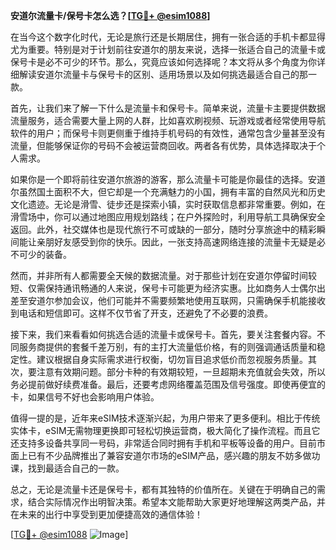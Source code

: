 **安道尔流量卡/保号卡怎么选？[[TG💪+ @esim1088](https://t.me/s/esim1088)]**

在当今这个数字化时代，无论是旅行还是长期居住，拥有一张合适的手机卡都显得尤为重要。特别是对于计划前往安道尔的朋友来说，选择一张适合自己的流量卡或保号卡是必不可少的环节。那么，究竟应该如何选择呢？本文将从多个角度为你详细解读安道尔流量卡与保号卡的区别、适用场景以及如何挑选最适合自己的那一款。

首先，让我们来了解一下什么是流量卡和保号卡。简单来说，流量卡主要提供数据流量服务，适合需要大量上网的人群，比如喜欢刷视频、玩游戏或者经常使用导航软件的用户；而保号卡则更侧重于维持手机号码的有效性，通常包含少量甚至没有流量，但能够保证你的号码不会被运营商回收。两者各有优势，具体选择取决于个人需求。

如果你是一个即将前往安道尔旅游的游客，那么流量卡可能是你最佳的选择。安道尔虽然国土面积不大，但它却是一个充满魅力的小国，拥有丰富的自然风光和历史文化遗迹。无论是滑雪、徒步还是探索小镇，实时获取信息都非常重要。例如，在滑雪场中，你可以通过地图应用规划路线；在户外探险时，利用导航工具确保安全返回。此外，社交媒体也是现代旅行不可或缺的一部分，随时分享旅途中的精彩瞬间能让亲朋好友感受到你的快乐。因此，一张支持高速网络连接的流量卡无疑是必不可少的装备。

然而，并非所有人都需要全天候的数据流量。对于那些计划在安道尔停留时间较短、仅需保持通讯畅通的人来说，保号卡可能更为经济实惠。比如商务人士偶尔出差至安道尔参加会议，他们可能并不需要频繁地使用互联网，只需确保手机能接收到电话和短信即可。这样不仅节省了开支，还避免了不必要的浪费。

接下来，我们来看看如何挑选合适的流量卡或保号卡。首先，要关注套餐内容。不同服务商提供的套餐千差万别，有的主打大流量低价格，有的则强调通话质量和稳定性。建议根据自身实际需求进行权衡，切勿盲目追求低价而忽视服务质量。其次，要注意有效期问题。部分卡种的有效期较短，一旦超期未充值就会失效，所以务必提前做好续费准备。最后，还要考虑网络覆盖范围及信号强度。即使再便宜的卡，如果信号不好也会影响用户体验。

值得一提的是，近年来eSIM技术逐渐兴起，为用户带来了更多便利。相比于传统实体卡，eSIM无需物理更换即可轻松切换运营商，极大简化了操作流程。而且它还支持多设备共享同一号码，非常适合同时拥有手机和平板等设备的用户。目前市面上已有不少品牌推出了兼容安道尔市场的eSIM产品，感兴趣的朋友不妨多做功课，找到最适合自己的一款。

总之，无论是流量卡还是保号卡，都有其独特的价值所在。关键在于明确自己的需求，结合实际情况作出明智决策。希望本文能帮助大家更好地理解这两类产品，并在未来的出行中享受到更加便捷高效的通信体验！

[[TG💪+ @esim1088](https://t.me/s/esim1088) ![Image](https://i.postimg.cc/4NQfJmqS/Snipaste-2025-05-13-00-14-12.png)]